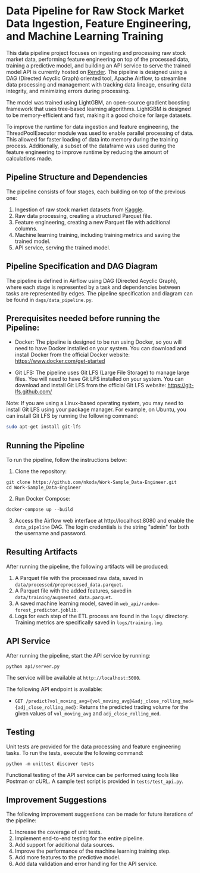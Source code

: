 # Data Pipeline for Raw Stock Market Data Ingestion, Feature Engineering, and Machine Learning Training

This data pipeline project focuses on ingesting and processing raw stock market data, performing feature engineering on top of the processed data, training a predictive model, and building an API service to serve the trained model API is currently hosted on [Render](https://regression-tree-api.onrender.com/predict?vol_moving_avg=12345&adj_close_rolling_med=25). The pipeline is designed using a DAG (Directed Acyclic Graph) oriented tool, Apache Airflow, to streamline data processing and management with tracking data lineage, ensuring data integrity, and minimizing errors during processing.

The model was trained using LightGBM, an open-source gradient boosting framework that uses tree-based learning algorithms. LightGBM is designed to be memory-efficient and fast, making it a good choice for large datasets.

To improve the runtime for data ingestion and feature engineering, the ThreadPoolExecutor module was used to enable parallel processing of data. This allowed for faster loading of data into memory during the training process. Additionally, a subset of the dataframe was used during the feature engineering to improve runtime by reducing the amount of calculations made.



## Pipeline Structure and Dependencies
The pipeline consists of four stages, each building on top of the previous one:
1. Ingestion of raw stock market datasets from [Kaggle](https://www.kaggle.com/datasets/jacksoncrow/stock-market-dataset).
2. Raw data processing, creating a structured Parquet file.
3. Feature engineering, creating a new Parquet file with additional columns.
4. Machine learning training, including training metrics and saving the trained model.
5. API service, serving the trained model.

## Pipeline Specification and DAG Diagram

The pipeline is defined in Airflow using DAG (Directed Acyclic Graph), where each stage is represented by a task and dependencies between tasks are represented by edges. The pipeline specification and diagram can be found in `dags/data_pipeline.py`.

## Prerequisites needed before running the Pipeline:

- Docker: The pipeline is designed to be run using Docker, so you will need to have Docker installed on your system. You can download and install Docker from the official Docker website: https://www.docker.com/get-started

- Git LFS: The pipeline uses Git LFS (Large File Storage) to manage large files. You will need to have Git LFS installed on your system. You can download and install Git LFS from the official Git LFS website: https://git-lfs.github.com/

Note: If you are using a Linux-based operating system, you may need to install Git LFS using your package manager. For example, on Ubuntu, you can install Git LFS by running the following command:

```bash
sudo apt-get install git-lfs
```
## Running the Pipeline

To run the pipeline, follow the instructions below:

1. Clone the repository:

```
git clone https://github.com/nkoda/Work-Sample_Data-Engineer.git
cd Work-Sample_Data-Engineer
```

2. Run Docker Compose:

```
docker-compose up --build
```

3. Access the Airflow web interface at http://localhost:8080 and enable the `data_pipeline` DAG. The login credentials is the string "admin" for both the username and password.

## Resulting Artifacts

After running the pipeline, the following artifacts will be produced:

1. A Parquet file with the processed raw data, saved in `data/processed/preprocessed_data.parquet`.
2. A Parquet file with the added features, saved in `data/training/augmented_data.parquet`.
3. A saved machine learning model, saved in `web_api/random-forest_predictor.joblib`.
4. Logs for each step of the ETL process are found in the `logs/` directory. Training metrics are specifically saved in `logs/training.log`.

## API Service

After running the pipeline, start the API service by running:

```
python api/server.py
```

The service will be available at `http://localhost:5000`.

The following API endpoint is available:

- `GET /predict?vol_moving_avg={vol_moving_avg}&adj_close_rolling_med={adj_close_rolling_med}`: Returns the predicted trading volume for the given values of `vol_moving_avg` and `adj_close_rolling_med`.

## Testing

Unit tests are provided for the data processing and feature engineering tasks. To run the tests, execute the following command:

```
python -m unittest discover tests
```

Functional testing of the API service can be performed using tools like Postman or cURL. A sample test script is provided in `tests/test_api.py`.

## Improvement Suggestions

The following improvement suggestions can be made for future iterations of the pipeline:

1. Increase the coverage of unit tests.
2. Implement end-to-end testing for the entire pipeline.
3. Add support for additional data sources.
4. Improve the performance of the machine learning training step.
5. Add more features to the predictive model.
6. Add data validation and error handling for the API service.
